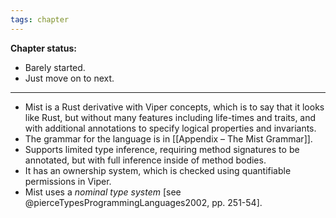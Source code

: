```yaml
---
tags: chapter
---
```


**Chapter status:**

- Barely started.
- Just move on to next.

---

- Mist is a Rust derivative with Viper concepts, which is to say that it looks like Rust, but without many features including life-times and traits, and with additional annotations to specify logical properties and invariants.
- The grammar for the language is in [[Appendix – The Mist Grammar]].
- Supports limited type inference, requiring method signatures to be annotated, but with full inference inside of method bodies.
- It has an ownership system, which is checked using quantifiable permissions in Viper.
- Mist uses a _nominal type system_ [see @pierceTypesProgrammingLanguages2002, pp. 251-54].

